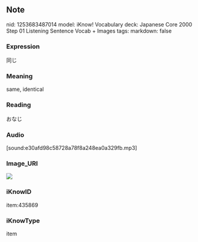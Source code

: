 ## Note
nid: 1253683487014
model: iKnow! Vocabulary
deck: Japanese Core 2000 Step 01 Listening Sentence Vocab + Images
tags: 
markdown: false

### Expression
同じ

### Meaning
same, identical

### Reading
おなじ

### Audio
[sound:e30afd98c58728a78f8a248ea0a329fb.mp3]

### Image_URI
<!DOCTYPE html>
<title></title>
<img src="ad88976ece201c51f2f6d65de9592d76.jpg">



### iKnowID
item:435869

### iKnowType
item
